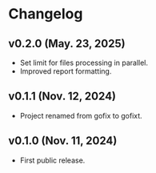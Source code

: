 # Changelog

## v0.2.0 (May. 23, 2025)
- Set limit for files processing in parallel.
- Improved report formatting.

## v0.1.1 (Nov. 12, 2024)
- Project renamed from gofix to gofixt.

## v0.1.0 (Nov. 11, 2024)
- First public release.
